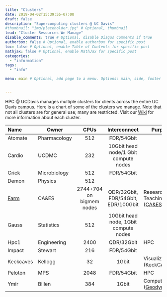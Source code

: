 ```yaml
---
title: "Clusters"
date: 2019-04-02T15:39:55-07:00
draft: false
description: "Supercomputing clusters @ UC Davis"
#thumbnail: "img/placeholder.jpg" # Optional, thumbnail
lead: "Cluster Resources We Manage"
disable_comments: true # Optional, disable Disqus comments if true
authorbox: false # Optional, enable authorbox for specific post
toc: false # Optional, enable Table of Contents for specific post
mathjax: false # Optional, enable MathJax for specific post
categories:
  - "information"
tags:
  - "info"

menu: main # Optional, add page to a menu. Options: main, side, footer


---
```

HPC @ UCDavis manages multiple clusters for clients across the entire UC Davis campus.
Here is a chart of some of the clusters we manage. Note that not all clusters
are for general use; many are restricted. Visit our [Wiki](http://wiki.cse.ucdavis.edu) for
more information about each cluster.
<!--more-->

| Name      | Owner        | CPUs    | Interconnect | Purpose |
|:----------|--------------|:-------:|:------------:|---------|
| Atomate   | Pharmacology | 512   | FDR/54Gbit     |         |
| Cardio    | UCDMC        | 232   | 10Gbit head node/1 Gbit compute nodes   |
| Crick     | Microbiology |  512  | FDR/54Gbit     |         |
| Demon     | Physics      | 512   |                |         |
| [Farm](/posts/about_farm) | CA&ES |2744+704 on bigmem nodes| QDR/32Gbit, FDR/54Gbit, EDR/100Gbit | Research + Teaching ([CA&ES](https://caes.ucdavis.edu))|
| Gauss     | Statistics   | 512   | 10Gbit head node, 1Gbit compute nodes  |             |
| Hpc1      | Engineering  | 2400  | QDR/32Gbit     | HPC     |
| Impact    | Stewart      | 216   | FDR/54Gbit     |         | 
| Keckcaves | Kellogg      | 32    | 1Gbit          | Visualization ([KeckCAVES](https://keckcaves.org))  |
| Peloton   | MPS          | 2048  | FDR/54Gbit     | HPC     |
| Ymir      | Billen       | 384   | 1Gbit          | Compute ([Geodynamics](http://www.geodynamics.org))  |
